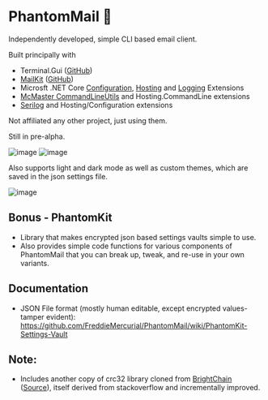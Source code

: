 # PhantomMail 👻

Independently developed, simple CLI based email client.

Built principally with
- Terminal.Gui ([GitHub](https://github.com/migueldeicaza/gui.cs))
- [MailKit](https://www.mimekit.net) ([GitHub](https://github.com/jstedfast/MailKit))
- Microsft .NET Core [Configuration](https://docs.microsoft.com/en-us/dotnet/core/extensions/configuration?tabs=command-line), [Hosting](https://docs.microsoft.com/en-us/dotnet/api/microsoft.extensions.hosting?view=dotnet-plat-ext-6.0) and [Logging](https://docs.microsoft.com/en-us/dotnet/core/extensions/logging?tabs=command-line) Extensions
- [McMaster CommandLineUtils](https://natemcmaster.github.io/CommandLineUtils/docs/intro.html) and Hosting.CommandLine extensions
- [Serilog](https://serilog.net/) and Hosting/Configuration extensions

Not affiliated any other project, just using them.

Still in pre-alpha.

![image](https://user-images.githubusercontent.com/3766240/155912631-7904ef2c-e093-44a1-b4cb-9017721caf43.png)
![image](https://user-images.githubusercontent.com/3766240/156009196-c6164cdf-6de8-4704-85a5-1d0756f22365.png)

Also supports light and dark mode as well as custom themes, which are saved in the json settings file.

![image](https://user-images.githubusercontent.com/3766240/155921071-7648cb86-1dad-4ec9-b4fa-ca0d39a2a1af.png)

## Bonus - PhantomKit
- Library that makes encrypted json based settings vaults simple to use.
- Also provides simple code functions for various components of PhantomMail that you can break up, tweak, and re-use in your own variants.

## Documentation
- JSON File format (mostly human editable, except encrypted values- tamper evident): https://github.com/FreddieMercurial/PhantomMail/wiki/PhantomKit-Settings-Vault

## Note:
- Includes another copy of crc32 library cloned from [BrightChain](https://github.com/BrightChain/BrightChain) ([Source](https://github.com/BrightChain/BrightChain/blob/main/src/BrightChain.Engine/Helpers/Crc32.cs)), itself derived from stackoverflow and incrementally improved.
